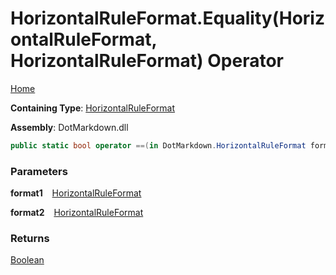 # HorizontalRuleFormat\.Equality\(HorizontalRuleFormat, HorizontalRuleFormat\) Operator

[Home](../../../README.md)

**Containing Type**: [HorizontalRuleFormat](../README.md)

**Assembly**: DotMarkdown\.dll

```csharp
public static bool operator ==(in DotMarkdown.HorizontalRuleFormat format1, in DotMarkdown.HorizontalRuleFormat format2)
```

### Parameters

**format1** &ensp; [HorizontalRuleFormat](../README.md)

**format2** &ensp; [HorizontalRuleFormat](../README.md)

### Returns

[Boolean](https://docs.microsoft.com/en-us/dotnet/api/system.boolean)

